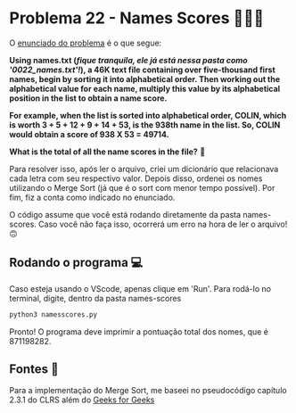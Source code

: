 # Problema 22 - Names Scores 🧑‍🤝‍🧑

O [enunciado do problema](https://projecteuler.net/problem=22) é o que segue: 

__Using names.txt (_fique tranquila, ele já está nessa pasta como '0022_names.txt'!_), a 46K text file containing over five-thousand first names, begin by sorting it into alphabetical order. Then working out the alphabetical value for each name, multiply this value by its alphabetical position in the list to obtain a name score.__

__For example, when the list is sorted into alphabetical order, COLIN, which is worth 3 + 5 + 12 + 9 + 14 + 53, is the 
938th name in the list. So, COLIN would obtain a score of 938 X 53 = 49714.__

__What is the total of all the name scores in the file?__
🤔

Para resolver isso, após ler o arquivo, criei um dicionário que relacionava cada letra com seu respectivo valor. Depois disso, ordenei os nomes utilizando o Merge Sort (já que é o sort com menor tempo possível). Por fim, fiz a conta como indicado no enunciado.

O código assume que você está rodando diretamente da pasta names-scores. Caso você não faça isso, ocorrerá um erro na hora de ler o arquivo! 🙃

## Rodando o programa 💻
Caso esteja usando o VScode, apenas clique em 'Run'. Para rodá-lo no terminal, digite, dentro da pasta names-scores
```bash
python3 namesscores.py
```
Pronto! O programa deve imprimir a pontuação total dos nomes, que é 871198282.

## Fontes 📖

Para a implementação do Merge Sort, me baseei no pseudocódigo capítulo 2.3.1 do CLRS além do [Geeks for Geeks](https://www.geeksforgeeks.org/merge-sort/)


